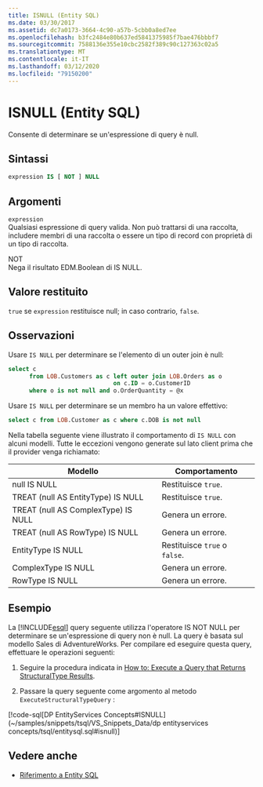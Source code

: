```yaml
---
title: ISNULL (Entity SQL)
ms.date: 03/30/2017
ms.assetid: dc7a0173-3664-4c90-a57b-5cbb0a8ed7ee
ms.openlocfilehash: b3fc2484e80b637ed5841375985f7bae476bbbf7
ms.sourcegitcommit: 7588136e355e10cbc2582f389c90c127363c02a5
ms.translationtype: MT
ms.contentlocale: it-IT
ms.lasthandoff: 03/12/2020
ms.locfileid: "79150200"
---
```

# <a name="isnull-entity-sql"></a>ISNULL (Entity SQL)
Consente di determinare se un'espressione di query è null.  
  
## <a name="syntax"></a>Sintassi  
  
```sql  
expression IS [ NOT ] NULL  
```  
  
## <a name="arguments"></a>Argomenti  
 `expression`  
 Qualsiasi espressione di query valida. Non può trattarsi di una raccolta, includere membri di una raccolta o essere un tipo di record con proprietà di un tipo di raccolta.  
  
 NOT  
 Nega il risultato EDM.Boolean di IS NULL.  
  
## <a name="return-value"></a>Valore restituito  
 `true` se `expression` restituisce null; in caso contrario, `false`.  
  
## <a name="remarks"></a>Osservazioni  
 Usare `IS NULL` per determinare se l'elemento di un outer join è null:  
  
```sql  
select c
      from LOB.Customers as c left outer join LOB.Orders as o
                              on c.ID = o.CustomerID
      where o is not null and o.OrderQuantity = @x  
```  
  
 Usare `IS NULL` per determinare se un membro ha un valore effettivo:  
  
```sql  
select c from LOB.Customer as c where c.DOB is not null  
```  
  
 Nella tabella seguente viene illustrato il comportamento di `IS NULL` con alcuni modelli. Tutte le eccezioni vengono generate sul lato client prima che il provider venga richiamato:  
  
|Modello|Comportamento|  
|-------------|--------------|  
|null IS NULL|Restituisce `true`.|  
|TREAT (null AS EntityType) IS NULL|Restituisce `true`.|  
|TREAT (null AS ComplexType) IS NULL|Genera un errore.|  
|TREAT (null AS RowType) IS NULL|Genera un errore.|  
|EntityType IS NULL|Restituisce `true` o `false`.|  
|ComplexType IS NULL|Genera un errore.|  
|RowType IS NULL|Genera un errore.|  
  
## <a name="example"></a>Esempio  
 La [!INCLUDE[esql](../../../../../../includes/esql-md.md)] query seguente utilizza l'operatore IS NOT NULL per determinare se un'espressione di query non è null. La query è basata sul modello Sales di AdventureWorks. Per compilare ed eseguire questa query, effettuare le operazioni seguenti:  
  
1. Seguire la procedura indicata in [How to: Execute a Query that Returns StructuralType Results](../how-to-execute-a-query-that-returns-structuraltype-results.md).  
  
2. Passare la query seguente come argomento al metodo `ExecuteStructuralTypeQuery` :  
  
 [!code-sql[DP EntityServices Concepts#ISNULL](~/samples/snippets/tsql/VS_Snippets_Data/dp entityservices concepts/tsql/entitysql.sql#isnull)]  
  
## <a name="see-also"></a>Vedere anche

- [Riferimento a Entity SQL](entity-sql-reference.md)

